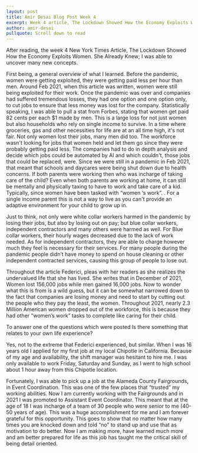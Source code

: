 ```yaml
---
layout: post
title: Amir Desai Blog Post Week 4
excerpt: Week 4 article, The Lockdown Showed How the Economy Exploits Women. She Already Knew.
author: amir-desai
pullquote: Scroll down to read
---
```


After reading, the week 4 New York Times Article, The Lockdown Showed How the Economy Exploits Women. She Already Knew; I was able to uncover many new concepts.

First being, a general overview of what I learned. Before the pandemic, women were getting exploited, they were getting paid less per hour than men. Around Feb 2021, when this article was written, women were still being exploited for their work. Once the pandemic was over and companies had suffered tremendous losses, they had one option and one option only, to cut jobs to ensure that less money was lost for the company. Statistically speaking, I was able to pull a stat from Forbes, stating that women get paid 82 cents per each $1 made by men. This is a large loss for not just women but also households who rely on single income to survive. In a time where groceries, gas and other necessities for life are at an all time high, it's not fair. Not only women lost their jobs, many men did too. The workforce wasn't looking for jobs that women held and let them go since they were probably getting paid less. The companies had to do in depth analysis and decide which jobs could be automated by AI and which couldn't, those jobs that could be replaced, were. Since we were still in a pandemic in Feb 2021, that meant that schools and daycares were being shut down due to health concerns. If both parents were working then who was incharge of taking care of the child? Even when both parents are working at home, it can still be mentally and physically taxing to have to work and take care of a kid. Typically, since women have been tasked with “women ‘s work”. . For a single income parent this is not a way to live as you can't provide an adaptive environment for your child to grow up in.

Just to think, not only were white collar workers harmed in the pandemic by losing their jobs, but also by losing out on pay; but blue collar workers, independent contractors and many others were harmed as well. For Blue collar workers, their hourly wages decreased due to the lack of work needed. As for independent contractors, they are able to charge however much they feel is necessary for their services. For many people during the pandemic people didn’t have money to spend on house cleaning or other independent contracted services, causing this group of people to lose out. 


Throughout the article Federici, pleas with her readers as she realizes the undervalued life that she has lived. She writes that in December of 2021, Women lost 156,000 jobs while men gained 16,000 jobs. Now to wonder what this is from is a wild guess, but it can be somewhat narrowed down to the fact that companies are losing money and need to start by cutting out the people who they pay the least, the women. Throughout 2021, nearly 2.3 Million American women dropped out of the workforce, this is because they had other “women’s work” tasks to complete like caring for their child. 

To answer one of the questions which were posted 
Is there something that relates to your own life experience?

Yes, not to the extreme that Federici experienced, but similar. When I was 16 years old I applied for my first job at my local Chipotle in California. Because of my age and availability, the shift manager was hesitant to hire me. I was only available to work Friday, Saturday and Sunday, as I went to high school about 1 hour away from this Chipotle location. 

Fortunately, I was able to pick up a job at the Alameda County Fairgrounds, in Event Coordination. This was one of the few places that “trusted” my working abilities. Now I am currently working with the Fairgrounds and in 2021 I was promoted to Assistant Event Coordinator. This meant that at the age of 18 I was incharge of a team of 30 people who were senior to me (40-50 years of age). This was a huge accomplishment for me and I am forever grateful for this opportunity. This goes to show that no matter how many times you are knocked down and told “no” to stand up and use that as motivation to do better. Now I am making more, have learned much more and am better prepared for life as this job has taught me the critical skill of being detail oriented. 
 



